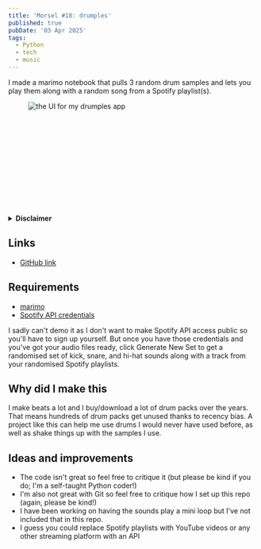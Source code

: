 ```yaml
---
title: 'Morsel #18: drumples'
published: true
pubDate: '03 Apr 2025'
tags:
  - Python
  - tech
  - music
---
```


I made a marimo notebook that pulls 3 random drum samples and lets you play them along with a random song from a Spotify playlist(s).

<figure style="aspect-ratio: 2 / 1;">
  <img src="/images/drumples.webp" alt="the UI for my drumples app" loading="eager">
</figure>

<details>
  <summary>
    <strong>Disclaimer</strong>
  </summary>
    <p>I used a local LLM (large language model) to generate the code for the Spotify playlist song randomiser, in the name of vibe coding. This was intended to be a personal project and everything worked with minimal changes. You're welcome to change things up if they're suboptimal.</p>
</details>

## Links

* [GitHub link](https://github.com/starchildluke/drumples)

## Requirements

* [marimo](https://marimo.io/)
* [Spotify API credentials](https://developer.spotify.com/documentation/web-api)

I sadly can't demo it as I don't want to make Spotify API access public so you'll have to sign up yourself. But once you have those credentials and you've got your audio files ready, click Generate New Set to get a randomised set of kick, snare, and hi-hat sounds along with a track from your randomised Spotify playlists.

## Why did I make this

I make beats a lot and I buy/download a lot of drum packs over the years. That means hundreds of drum packs get unused thanks to recency bias. A project like this can help me use drums I would never have used before, as well as shake things up with the samples I use.

## Ideas and improvements

* The code isn't great so feel free to critique it (but please be kind if you do; I'm a self-taught Python coder!)
* I'm also not great with Git so feel free to critique how I set up this repo (again, please be kind!)
* I have been working on having the sounds play a mini loop but I've not included that in this repo.
* I guess you could replace Spotify playlists with YouTube videos or any other streaming platform with an API